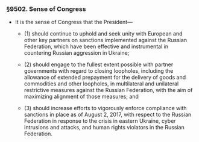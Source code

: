 ### §9502. Sense of Congress
* It is the sense of Congress that the President—

  * (1) should continue to uphold and seek unity with European and other key partners on sanctions implemented against the Russian Federation, which have been effective and instrumental in countering Russian aggression in Ukraine;

  * (2) should engage to the fullest extent possible with partner governments with regard to closing loopholes, including the allowance of extended prepayment for the delivery of goods and commodities and other loopholes, in multilateral and unilateral restrictive measures against the Russian Federation, with the aim of maximizing alignment of those measures; and

  * (3) should increase efforts to vigorously enforce compliance with sanctions in place as of August 2, 2017, with respect to the Russian Federation in response to the crisis in eastern Ukraine, cyber intrusions and attacks, and human rights violators in the Russian Federation.